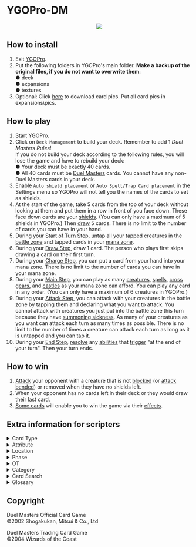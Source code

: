 # YGOPro-DM

<p align="center">
	<img src="https://user-images.githubusercontent.com/18324297/34651382-49c5daba-f3d8-11e7-9222-1488ac1761d8.png">
</p>

## How to install
1. Exit [YGOPro](https://github.com/Fluorohydride/ygopro).
2. Put the following folders in YGOPro's main folder. **Make a backup of the original files, if you do not want to overwrite them**:<br>
● deck<br>
● expansions<br>
● textures
3. Optional: Click [here](https://mega.nz/#F!5RAFSIYb!nF8pJNkmZk4TzwMGtiX8Xw) to download card pics. Put all card pics in expansions\pics.

## How to play
1. Start YGOPro.
2. Click on `Deck Management` to build your deck. Remember to add 1 *Duel Masters Rules*!<br>
If you do not build your deck according to the following rules, you will lose the game and have to rebuild your deck:<br>
● Your deck must be exactly 40 cards.<br>
● All 40 cards must be [Duel Masters](https://duelmasters.fandom.com/wiki/Card) cards. You cannot have any non-Duel Masters cards in your deck.
3. Enable `Auto shield placement` or `Auto Spell/Trap Card placement` in the Settings menu so YGOPro will not tell you the names of the cards to set as shields.
4. At the start of the game, take 5 cards from the top of your deck without looking at them and put them in a row in front of you face down. These face down cards are your [shields](http://duelmasters.wikia.com/wiki/Shield). (You can only have a maximum of 5 shields in YGOPro.) Then [draw](https://duelmasters.fandom.com/wiki/Draw) 5 cards. There is no limit to the number of cards you can have in your hand.
5. During your [Start of Turn Step](https://duelmasters.fandom.com/wiki/Start_of_Turn_Step), [untap](https://duelmasters.fandom.com/wiki/Tap_(Untap)) all your [tapped](https://duelmasters.fandom.com/wiki/Tap_(Untap)) creatures in the [battle zone](https://duelmasters.fandom.com/wiki/Battle_Zone) and tapped cards in your [mana zone](https://duelmasters.fandom.com/wiki/Mana_Zone).
6. During your [Draw Step](https://duelmasters.fandom.com/wiki/Draw_Step), draw 1 card. The person who plays first skips drawing a card on their first turn.
7. During your [Charge Step](https://duelmasters.fandom.com/wiki/Charge_Step), you can put a card from your hand into your mana zone. There is no limit to the number of cards you can have in your mana zone.
8. During your [Main Step](https://duelmasters.fandom.com/wiki/Main_Step), you can play as many [creatures](https://duelmasters.fandom.com/wiki/Creature), [spells](https://duelmasters.fandom.com/wiki/Spell), [cross gears](https://duelmasters.fandom.com/wiki/Cross_Gear), and [castles](https://duelmasters.fandom.com/wiki/Castle) as your mana zone can afford. You can play any card in any order. (You can only have a maximum of 6 creatures in YGOPro.)
9. During your [Attack Step](https://duelmasters.fandom.com/wiki/Attack_Step), you can attack with your creatures in the battle zone by tapping them and declaring what you want to attack. You cannot attack with creatures you just put into the battle zone this turn because they have [summoning sickness](https://duelmasters.fandom.com/wiki/Summoning_Sickness). As many of your creatures as you want can attack each turn as many times as possible.  There is no limit to the number of times a creature can attack each turn as long as it is untapped and you can tap it.
10. During your [End Step](https://duelmasters.fandom.com/wiki/End_Step), [resolve](https://duelmasters.fandom.com/wiki/Resolution) any [abilities](https://duelmasters.fandom.com/wiki/Ability) that [trigger](https://duelmasters.fandom.com/wiki/Trigger) "at the end of your turn". Then your turn ends.

## How to win
1. [Attack](https://duelmasters.fandom.com/wiki/Attack) your opponent with a creature that is not [blocked](https://duelmasters.fandom.com/wiki/Block) (or [attack bended](https://duelmasters.fandom.com/wiki/Attack_Bend)) or removed when they have no shields left.
2. When your opponent has no cards left in their deck or they would draw their last card.
3. [Some cards](http://duelmasters.wikia.com/wiki/Template:Alternate_Win_Condition) will enable you to win the game via their [effects](http://duelmasters.wikia.com/wiki/Effect).

## Extra information for scripters
<details>
<summary>Card Type</summary>

- `0x21	Monster+Effect` = Creature
- `0x1021	Monster+Effect+Tuner` = Creature that has no abilities
- `0x2000021	Monster+Effect+Special Summon` = Evolution Creature
	- `Attribute` = Civilization
	- `Level` = Mana Cost
	- `ATK` = `DEF` = Power
- `0x3	Monster+Spell` = Spell
	- `Attribute` = Civilization
	- `Level` = Mana Cost
- `0x800	Gemini` = Multi-civilization card
</details>
<details>
<summary>Attribute</summary>

- `0x1	EARTH` = Nature Civilization
- `0x2	WATER` = Water Civilization
- `0x4	FIRE` = Fire Civilization
- `0x10	LIGHT` = Light Civilization
- `0x20	DARK` = Darkness Civilization
</details>
<details>
<summary>Location</summary>

- `0x4	Monster Zone` = Battle Zone
- `0x8	Spell & Trap Zone` = Shield Zone
- `0x10	Graveyard` = Mana Zone (untapped cards)
- `0x20	Banished` = Mana Zone (tapped cards) (text color = blue)
- `0x20	Banished` = Graveyard (text color = black)
- `0x40	Extra Deck` = Hyperspatial Zone
</details>
<details>
<summary>Phase</summary>

1. `EVENT_PREDRAW` = Start of Turn Step (Untap Step) = Untap all your tapped cards.
2. `PHASE_DRAW` = Draw Step = Draw a card from your deck.
3. `PHASE_STANDBY` = Charge Step = You may put a card from your hand into your mana zone.
4. `PHASE_MAIN1` = Main Step = You may use cards, such as summoning creatures, casting spells, generating and crossing cross gear or fortifying castles by paying the appropriate costs.
5. `PHASE_BATTLE` = Attack Step = You may attack with creatures or use Tap Abilities.
6. `PHASE_END` = End Step = Any abilities that trigger "the end of your turn" resolve now.
</details>
<details>
<summary>OT</summary>

- `0x1` = OCG only card
- `0x2` = TCG only card
- `0x3` = OCG + TCG card
- `0x4` = Game Original/Custom card
</details>
<details>
<summary>Category</summary>

- `0x1	Destroy Spell/Trap` = Decrease the number of cards in a player's shield zone
- `0x2	Destroy Monster` = Destroy a creature
- `0x4	Banish Card` = Put a card into the graveyard
- `0x8	Send to Graveyard` = Put a card into the mana zone
- `0x10	Return to Hand` = Return a card from the battle zone, shield zone, mana zone or graveyard to a player's hand
- `0x20	Return to Deck` = Put a card into a player's deck
- `0x40	Destroy Hand` = Decrease the opponent's hand size
- `0x80	Destroy Deck` = Decrease the opponent's deck size
- `0x100	Increase Draw` = Put a card from the top of a player's deck into a player's hand
- `0x200	Search Deck` = Look at a player's deck
- `0x400	GY to Hand/Field` = Put a card from the graveyard into a player's hand or in play
- `0x800	Change Battle Position` = Untap or tap a card
- `0x1000	Get Control` = ～Reserved～
- `0x2000	Increase/Decrease ATK/DEF` = Increase or decrease a creature's power
- `0x4000	Piercing` = No summoning sickness; ignore any effects that prevent creatures from attacking
- `0x8000	Attack Multiple Times` = Lists "can attack untapped creatures" in the card's text
- `0x10000	Limit Attack` = Prevent an attack from taking place; can't attack or can't attack players
- `0x20000	Direct Attack` = Lists "attacks each turn if able" or "blocks if able"
- `0x40000	Special Summon` = Evolution creature; shield trigger creature; put a card into the battle zone
- `0x80000	Token` = ～Reserved～
- `0x100000	Type-related` = Lists "race" or a particular race in the card's text
- `0x200000	Attribute-related` = Lists "civilization" or a particular civilization in the card's text
- `0x400000	Reduce LP` = Decrease the number of cards in a player's mana zone
- `0x800000	Increase LP` = Increase the number of cards in a player's shield zone
- `0x1000000	Cannot Be Destroyed` = Prevent a card from being destroyed
- `0x2000000	Cannot Be Targeted` = Prevent a creature from being blocked or chosen with an ability
- `0x4000000	Counter` = Prevent a player from casting spells
- `0x8000000	Gamble` = ～Reserved～
- `0x10000000	Fusion` = ～Reserved～
- `0x20000000	Synchro` = ～Reserved～
- `0x40000000	Xyz` = Evolution creature; lists "evolution" in the card's text
- `0x80000000	Negate Effect` = ～Reserved～
- Uncategorized: `Play for Free`, `Increase/Decrease Mana Cost`
</details>
<details>
<summary>Card Search</summary>

You can search for the following specific card information in YGOPro:

- Card Ability: Use the `No Ability` tab for creatures that have [no abilities](http://duelmasters.wikia.com/wiki/Vanilla)
- Card Type: Use the `Card Type` tab
- Civilization: Use the `Civilization` (`Civ`) tab
- Evolution Creature: Use the `Evolution` tab
- Mana Cost: Use the `Mana` tab
- Multicolored: Type `put into your mana zone tapped.)` in the search bar
- Power: Use the `Power` tab
- Race: Type `Race:` in the search bar
- Region-exclusive cards: Use the `Limitation` tab
- You can also search for cards whose abilities have been modified for YGOPro by typing `YGOPro`.
</details>
<details>
<summary>Glossary</summary>

- Ability = `Effect`
- Active Player = `Turn Player`
- Attack Step = `Battle Phase`
- Attack Trigger = `An effect that activates when a monster attacks`
- Break = `Destroy a card in the Spell & Trap Zone`
- Cast = `Activate this Spell's effect in your hand, by banishing cards from your Graveyard face-down equal to its Level, including at least 1 card with the same Attribute as it`
- Category Name ("Archetype") = [`Category`](https://www.db.yugioh-card.com/yugiohdb/deck_search.action?request_locale=en)
- Charge Mana = `Once per turn, during your Standby Phase, send 1 card from your hand to the Graveyard`
- Charge Step = `Standby Phase`
- Choose = `Target` (Japanese text contains 選 or 選ぶ)
- Civilization = `Attribute`
- Come Into Play = `If this card is Special Summoned:`
- Creature = `Monster`
- Defending Player = `Non-Turn Player`
- Discard = `Banish a card from a player's hand. (This is treated as discarding a card.)`
- Draw Step = `Draw Phase`
- End Step = `End Phase`
- Leave = `When a monster leaves the field`
- Look = `Look at a face-down card or a card that is not public knowledge`
- Main Step = `Main Phase 1`
- Mana = `Card in the Graveyard or a face-down banished card`
- Monocolored = `Card with a single Attribute`
- Multicolored = `Card with, or is treated as having, 2 or more Attributes`
- Power = `ATK` = `DEF`
- Put Into Graveyard = `If this card is banished:`
- Race (Category) = `Category` (similar to [Types](http://yugioh.wikia.com/wiki/Type) in Yugioh)
- Reveal = `Show a card`
- Search = `Look at a player's Deck`
- Shield = `Card in the Spell & Trap Zone`
- Static Ability = [`Continuous Effect`](http://yugioh.wikia.com/wiki/Continuous_Effect)
- Step = `Phase`
- Summon = `Special Summon this card (from your hand) in Attack Position, by banishing cards from your Graveyard face-down equal to its Level, including at least 1 card with the same Attribute as it`
- Summoning Sickness = `This card cannot attack the turn it is Special Summoned`
- Switch = `Switch the location of a card in the X Zone with a card in the Y Zone`
- Tap = `Change a monster to Defense Position/Banish a card from the Graveyard face-down`
- Tapped = `Defense Position/Face-down banished card`
- Trigger Ability = [`Trigger Effect`](http://yugioh.wikia.com/wiki/Trigger_Effect)
- Untap = `Change a monster to Attack Position/Send a face-down banished card to the Graveyard`
- Untap Step = `Before the turn player's normal draw`
- Untapped = `Attack Position/Card in the Graveyard`
- Up to = `0 to N` (For example, if a card tells you to "draw up to 3 cards", you can draw 0,1,2, or 3 cards.)
</details>

## Copyright
Duel Masters Official Card Game<br>
©2002 Shogakukan, Mitsui & Co., Ltd

Duel Masters Trading Card Game<br>
©2004 Wizards of the Coast
